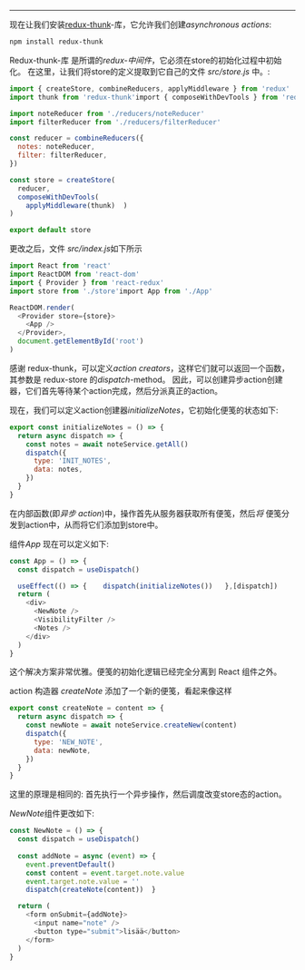 ------

现在让我们安装[redux-thunk](https://github.com/gaearon/redux-thunk)-库，它允许我们创建*asynchronous actions*:

```bash
npm install redux-thunk
```

Redux-thunk-库 是所谓的*redux-中间件*，它必须在store的初始化过程中初始化。 在这里，让我们将store的定义提取到它自己的文件 *src/store.js* 中。:

```js
import { createStore, combineReducers, applyMiddleware } from 'redux'
import thunk from 'redux-thunk'import { composeWithDevTools } from 'redux-devtools-extension'

import noteReducer from './reducers/noteReducer'
import filterReducer from './reducers/filterReducer'

const reducer = combineReducers({
  notes: noteReducer,
  filter: filterReducer,
})

const store = createStore(
  reducer,
  composeWithDevTools(
    applyMiddleware(thunk)  )
)

export default store
```

更改之后，文件 *src/index.js*如下所示

```js
import React from 'react'
import ReactDOM from 'react-dom'
import { Provider } from 'react-redux' 
import store from './store'import App from './App'

ReactDOM.render(
  <Provider store={store}>
    <App />
  </Provider>,
  document.getElementById('root')
)
```

感谢 redux-thunk，可以定义*action creators*，这样它们就可以返回一个函数，其参数是 redux-store 的*dispatch*-method。 因此，可以创建异步action创建器，它们首先等待某个action完成，然后分派真正的action。

现在，我们可以定义action创建器*initializeNotes*，它初始化便笺的状态如下:

```js
export const initializeNotes = () => {
  return async dispatch => {
    const notes = await noteService.getAll()
    dispatch({
      type: 'INIT_NOTES',
      data: notes,
    })
  }
}
```

在内部函数(即*异步 action*)中，操作首先从服务器获取所有便笺，然后*将* 便笺分发到action中，从而将它们添加到store中。

组件*App* 现在可以定义如下:

```js
const App = () => {
  const dispatch = useDispatch()

  useEffect(() => {    dispatch(initializeNotes())   },[dispatch]) 
  return (
    <div>
      <NewNote />
      <VisibilityFilter />
      <Notes />
    </div>
  )
}
```

这个解决方案非常优雅。便笺的初始化逻辑已经完全分离到 React 组件之外。

action 构造器 *createNote* 添加了一个新的便笺，看起来像这样

```js
export const createNote = content => {
  return async dispatch => {
    const newNote = await noteService.createNew(content)
    dispatch({
      type: 'NEW_NOTE',
      data: newNote,
    })
  }
}
```

这里的原理是相同的: 首先执行一个异步操作，然后调度改变store态的action。

*NewNote*组件更改如下:

```js
const NewNote = () => {
  const dispatch = useDispatch()
  
  const addNote = async (event) => {
    event.preventDefault()
    const content = event.target.note.value
    event.target.note.value = ''
    dispatch(createNote(content))  }

  return (
    <form onSubmit={addNote}>
      <input name="note" />
      <button type="submit">lisää</button>
    </form>
  )
}
```